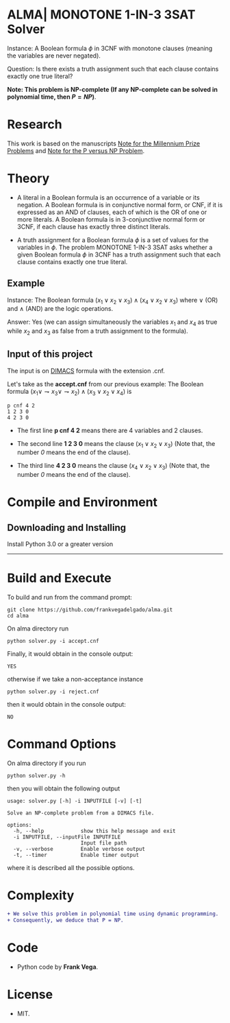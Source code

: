 # ALMA| MONOTONE 1-IN-3 3SAT Solver

Instance: A Boolean formula $\phi$ in 3CNF with monotone clauses (meaning the variables are never negated).

Question: Is there exists a truth assignment such that each clause contains exactly one true literal?
 
**Note: This problem is NP-complete (If any NP-complete can be solved in polynomial time, then $P = NP$)**.

# Research

This work is based on the manuscripts [Note for the Millennium Prize Problems](https://www.researchgate.net/publication/377808644_Note_for_the_Millennium_Prize_Problems) and [Note for the P versus NP Problem](https://www.researchgate.net/publication/377656601_Note_for_the_P_versus_NP_Problem).

# Theory

- A literal in a Boolean formula is an occurrence of a variable or its negation. A Boolean formula is in conjunctive normal form, or CNF, if it is expressed as an AND of clauses, each of which is the OR of one or more literals. A Boolean formula is in 3-conjunctive normal form or 3CNF, if each clause has exactly three distinct literals.

- A truth assignment for a Boolean formula $\phi$ is a set of values for the variables in $\phi$. The problem MONOTONE 1-IN-3 3SAT asks whether a given Boolean formula $\phi$ in 3CNF has a truth assignment such that each clause contains exactly one true literal.

Example
----- 

Instance: The Boolean formula $(x_{1} \vee x_{2} \vee x_{3}) \wedge (x_{4} \vee x_{2} \vee x_{3})$ where $\vee$ (OR) and $\wedge$ (AND) are the logic operations.

Answer: Yes (we can assign simultaneously the variables $x_{1}$ and $x_{4}$ as true while $x_{2}$ and $x_{3}$ as false from a truth assignment to the formula).

Input of this project
-----

The input is on [DIMACS](http://www.satcompetition.org/2009/format-benchmarks2009.html) formula with the extension .cnf.
  
Let's take as the **accept.cnf** from our previous example: The Boolean formula $(x_{1} \vee \rightharpoondown x_{3} \vee \rightharpoondown x_{2}) \wedge (x_{3} \vee x_{2} \vee x_{4})$ is
```  
p cnf 4 2
1 2 3 0
4 2 3 0
```  

- The first line **p cnf 4 2** means there are 4 variables and 2 clauses.

- The second line **1 2 3 0** means the clause $(x_{1} \vee x_{2} \vee x_{3})$ (Note that, the number *0* means the end of the clause).

- The third line **4 2 3 0** means the clause $(x_{4} \vee x_{2} \vee x_{3})$ (Note that, the number *0* means the end of the clause).

# Compile and Environment

Downloading and Installing
-----

Install Python 3.0 or a greater version 

-----

# Build and Execute

To build and run from the command prompt:

```
git clone https://github.com/frankvegadelgado/alma.git
cd alma
```

On alma directory run

```
python solver.py -i accept.cnf
```

Finally, it would obtain in the console output:

```
YES
```

otherwise if we take a non-acceptance instance 

```
python solver.py -i reject.cnf
```

then it would obtain in the console output:

```
NO
```

# Command Options

On alma directory if you run

```
python solver.py -h
```

then you will obtain the following output

```
usage: solver.py [-h] -i INPUTFILE [-v] [-t]

Solve an NP-complete problem from a DIMACS file.

options:
  -h, --help            show this help message and exit
  -i INPUTFILE, --inputFile INPUTFILE
                        Input file path
  -v, --verbose         Enable verbose output
  -t, --timer           Enable timer output
```

where it is described all the possible options.

# Complexity

````diff
+ We solve this problem in polynomial time using dynamic programming.
+ Consequently, we deduce that P = NP.
````

# Code

- Python code by **Frank Vega**.

# License
- MIT.
